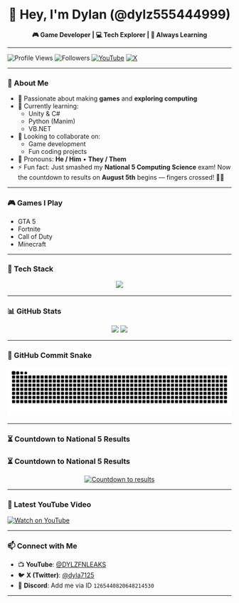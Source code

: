 <h1 align="center">👋 Hey, I'm Dylan (@dylz555444999)</h1>

<p align="center">
  <b>🎮 Game Developer | 💻 Tech Explorer | 🧠 Always Learning</b>
</p>

---

![Profile Views](https://komarev.com/ghpvc/?username=dylz555444999&color=blueviolet&style=flat-square)
![Followers](https://img.shields.io/github/followers/dylz555444999?label=Followers&style=social)
[![YouTube](https://img.shields.io/badge/YouTube-DYLZFNLEAKS-red?style=flat&logo=youtube)](https://www.youtube.com/@DYLZFNLEAKS)
[![X](https://img.shields.io/badge/X-%40dyla7125-000000?style=flat&logo=x)](https://x.com/dyla7125)

---

### 🚀 About Me
- 👀 Passionate about making **games** and **exploring computing**
- 🌱 Currently learning:
  - Unity & C#
  - Python (Manim)
  - VB.NET
- 🤝 Looking to collaborate on:  
  - Game development  
  - Fun coding projects  
- 💬 Pronouns: **He / Him** • **They / Them**
- ⚡ Fun fact: Just smashed my **National 5 Computing Science** exam! Now the countdown to results on **August 5th** begins — fingers crossed! 🚀😎

---

### 🎮 Games I Play
- GTA 5  
- Fortnite  
- Call of Duty  
- Minecraft

---

### 🧠 Tech Stack

<p align="center">
  <img src="https://skillicons.dev/icons?i=unity,cs,python,vscode,github,git,linux,manim,visualstudio&theme=dark" />
</p>

---

### 📊 GitHub Stats

<p align="center">
  <img src="https://github-readme-stats.vercel.app/api?username=dylz555444999&show_icons=true&theme=radical" height="155" />
  <img src="https://github-readme-stats.vercel.app/api/top-langs/?username=dylz555444999&layout=compact&theme=radical" height="155" />
</p>

---

### 🐍 GitHub Commit Snake

<p align="center">
  <img src="https://raw.githubusercontent.com/dylz555444999/Castle-Conquest-2D/output/snake.svg" alt="GitHub Snake" />
</p>

---

### ⏳ Countdown to National 5 Results

### ⏳ Countdown to National 5 Results

<p align="center">
  <a href="https://www.tickcounter.com/countdown/7640156/exam-result-countdown" target="_blank" rel="noopener noreferrer">
    <img src="https://www.tickcounter.com/countdown/7640156/exam-result-countdown.png" alt="Countdown to results" />
  </a>
</p>


---

### 🎥 Latest YouTube Video

[![Watch on YouTube](https://img.youtube.com/vi/ZL3fs3_8ih8/hqdefault.jpg)](https://www.youtube.com/watch?v=ZL3fs3_8ih8)

---

### 📫 Connect with Me

- 📺 **YouTube**: [@DYLZFNLEAKS](https://www.youtube.com/@DYLZFNLEAKS)  
- 🐦 **X (Twitter)**: [@dyla7125](https://x.com/dyla7125)  
- 💬 **Discord**: Add me via ID `1265440820648214530`

---

<!---
dylz555444999/dylz555444999 is a ✨ special ✨ repository because its `README.md` (this file) appears on your GitHub profile.
--->
